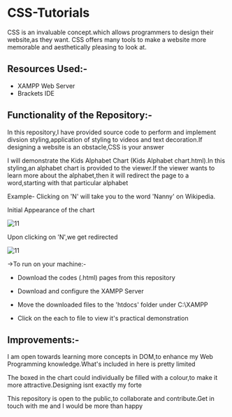# CSS-Tutorials
CSS is an invaluable concept.which allows programmers to design their website,as they want. CSS offers many tools to make a website more memorable and aesthetically pleasing to look at.

## Resources Used:-

- XAMPP Web Server
- Brackets IDE

## Functionality of the Repository:-

In this repository,I have provided source code to perform and implement divsion styling,application of styling to videos and text decoration.If designing a website is an obstacle,CSS is your answer

I will demonstrate the Kids Alphabet Chart (Kids Alphabet chart.html).In this styling,an alphabet chart is provided to the viewer.If the viewer wants to learn more about the alphabet,then it will redirect the page to a word,starting with that particular alphabet

Example- Clicking on 'N' will take you to the word 'Nanny' on Wikipedia.

Initial Appearance of the chart

![11](https://user-images.githubusercontent.com/77625109/122008164-52284b80-cdd6-11eb-97e6-3b2e19f215d9.PNG)

Upon clicking on 'N',we get redirected

![11](https://user-images.githubusercontent.com/77625109/122008442-adf2d480-cdd6-11eb-8aad-2ab461888f4d.PNG)

->To run on your machine:-

- Download the codes (.html) pages from this repository

- Download and configure the XAMPP Server

- Move the downloaded files to the 'htdocs' folder under C:\XAMPP

- Click on the each to file to view it's practical demonstration


## Improvements:-

I am open towards learning more concepts in DOM,to enhance my Web Programming knowledge.What's included in here is pretty limited

The boxed in the chart could individually be filled with a colour,to make it more attractive.Designing isnt exactly my forte

This repository is open to the public,to collaborate and contribute.Get in touch with me and I would be more than happy 






